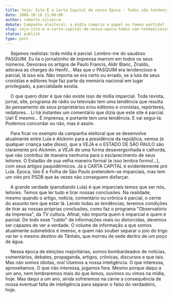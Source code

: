 ```yaml
---
title: Veja: Isto É a Carta Capital de nossa Época - Todos são tendenciosos e imparciais.
date: 2006-10-16 21:00:00
author: roberto.silveira
debate: Campanha eleitoral: a mídia cumpriu o papel ou tomou partido?
slug: veja-isto-e-a-carta-capital-de-nossa-epoca-todos-sao-tendenciosos-e-imparciais
status: publish 
type: post
---
```


    Sejamos realistas: toda mídia é parcial. Lembro-me do saudoso PASQUIM. Eu lia o jornalzinho de imprensa marrom em todos os seus números. Devorava os artigos de Paulo Francis, Aldir Blanc, Ziraldo, adorava as charges do Henfil... Mas que o PASQUIM era tendencioso e parcial, lá isso era. Não importa se era certo ou errado, se a luta de seus cronistas e editores hoje faz parte da memória nacional em lugar privilegiado, a parcialidade existia.


    O que quero dizer é que não existe isso de mídia imparcial. Toda revista, jornal, site, programa de rádio ou televisão tem uma tendência que resulta do pensamento de seus proprietários e/ou editores e cronistas, repórteres, redatores... Li há instantes um comentário que dizia que este site é parcial. Uai! É mesmo... É imprensa, e portante tem uma tendência. E vai segui-la. Podemos concordar ou não, mas é assim.


    Para ficar no exemplo da campanha eleitoral que se desenvolve atualmente entre Lula e Alckmin para a presidência da república, vemos (e qualquer criança sabe disso), que a VEJA e o ESTADO DE SÃO PAULO são claramente pró Alckmin. a VEJA de uma forma desavergonhada e calhorda, que não contribui de maneira nenhuma para o esclarecimento de seus leitores. O Estadão de sua velha maneira formal (e isso lembra formol...), com seus artigos paquidérmicos. Já a CARTA CAPITAL é evidentemente pró Lula. Época, Isto É e Folha de São Paulo pretendem-se imparciais, mas tem um viés pró PSDB que às vezes não conseguem disfarçar.


    A grande verdade (parodiando Lula) é que imparciais temos que ser nós, leitores. Temos que ler tudo e tirar nossas conclusões. Na realidade, mesmo quando o artigo, notícia, comentário ou crônica é parcial, o cerne do assunto tem que estar lá. Lendo todas as tendências, teremos condições de tirar as nossas próprias conclusões, como faz o programa "Observatório da Imprensa", da TV cultura. Afinal, não importa quem é imparcial e quem é parcial. De todo esse "caldo" de informações reais ou distorcidas, devemos ser capazes de ver a verdade. O volume de informação a que somos atualmente submetidos é imenso, e quem não souber separar o joio do trigo vai ter o mesmo destino de Tântalo, que morreu de sede dentro de um poço de água.


    Nessa época de eleições majoritárias, somos bombardeados de notícias, comentários, debates, propaganda, artigos, crônicas, discursos e que tais. Mas não somos idiotas, ora! Usemos a nossa inteligência. O que interessa, aproveitamos. O que não interessa, jogamos fora. Mesmo porque daqui a um ano, nem lembraremos mais do que lemos, ouvimos ou vimos na mídia, hoje. Mas daqui a um ano, ainda sofreremos na carne a consequência de nossa eventual falta de inteligência para separar o falso do verdadeiro, hoje.


